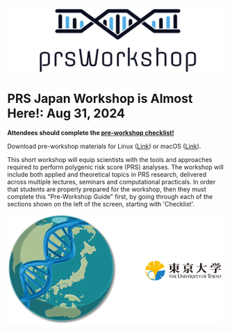 



 

![Screenshot](images/prsLogo2.png)




# PRS Japan Workshop is Almost Here!: Aug 31, 2024 

**Attendees should complete the [pre-workshop checklist!](prep_list.md)** 

Download pre-workshop materials for Linux ([Link](https://drive.google.com/file/d/1STdeShfjjxBnCP3-FFpgvTLuNBj51foE/view?usp=sharing)) or macOS
([Link](https://drive.google.com/file/d/1jCKhDzpr5LJsOAiueuz3kNC1ey9uOun0/view?usp=sharing)).

This short workshop will equip scientists with the tools and approaches required to perform polygenic risk score (PRS) analyses. The workshop will include both applied and theoretical topics in PRS research, delivered across multiple lectures, seminars and computational practicals. In order that students are properly prepared for the workshop, then they must complete this "Pre-Workshop Guide" first, by going through each of the sections shown on the left of the screen, starting with 'Checklist'. 

![Screenshot](images/japanGlobeSmall.png)



















